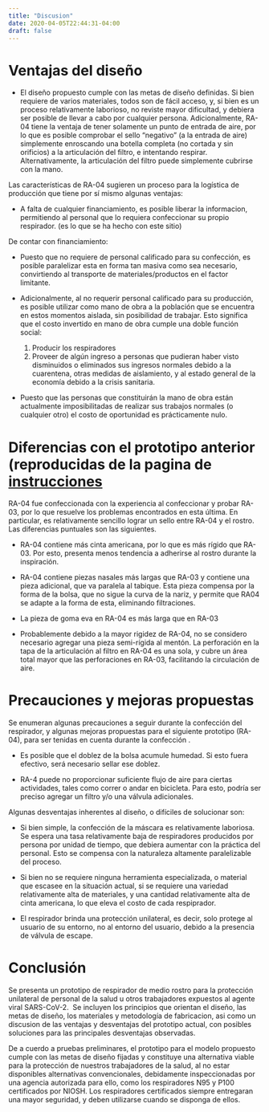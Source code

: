 ```yaml
---
title: "Discusion"
date: 2020-04-05T22:44:31-04:00
draft: false
---
```



# Ventajas del diseño


* El diseño propuesto cumple con las metas de diseño definidas. Si bien requiere de varios materiales, todos son de fácil acceso, y, si bien es un proceso relativamente laborioso, no reviste mayor dificultad, y debiera ser posible de llevar a cabo por cualquier persona. Adicionalmente, RA-04 tiene la ventaja de tener solamente un punto de entrada de aire, por lo que es posible comprobar el sello “negativo” (a la entrada de aire) simplemente enroscando una botella completa (no cortada y sin orificios) a la articulación del filtro, e intentando respirar. Alternativamente, la articulación del filtro puede simplemente cubrirse con la mano.


Las características de RA-04 sugieren un proceso para la logística de producción que tiene por sí mismo algunas ventajas:

* A falta de cualquier financiamiento, es posible liberar la informacion, permitiendo al personal que lo requiera confeccionar su propio respirador. (es lo que se ha hecho con este sitio)


De contar con financiamiento:

* Puesto que no requiere de personal calificado para su confección, es posible paralelizar esta en forma tan masiva como sea necesario, convirtiendo al transporte de materiales/productos en el factor limitante. 
* Adicionalmente, al no requerir personal calificado para su producción, es posible utilizar como mano de obra a la población que se encuentra en estos momentos aislada, sin posibilidad de trabajar. Esto significa que el costo invertido en mano de obra cumple una doble función social:

  1. Producir los respiradores
  1. Proveer de algún ingreso a personas que pudieran haber visto disminuidos o eliminados sus ingresos normales debido a la cuarentena, otras medidas de aislamiento, y al estado general de la economía debido a la crisis sanitaria.


* Puesto que las personas que constituirán la mano de obra están actualmente imposibilitadas de realizar sus trabajos normales (o cualquier otro) el costo de oportunidad es prácticamente nulo.


# Diferencias con el prototipo anterior (reproducidas de la pagina de [instrucciones](./resp)

RA-04 fue confeccionada con la experiencia al confeccionar y probar RA-03, por lo que resuelve los problemas encontrados en esta última. En particular, es relativamente sencillo lograr un sello entre RA-04 y el rostro. Las diferencias puntuales son las siguientes.

* RA-04 contiene más cinta americana, por lo que es más rígido que RA-03. Por esto, presenta menos tendencia a adherirse al rostro durante la inspiración.

* RA-04 contiene piezas nasales más largas que RA-03 y contiene una pieza adicional, que va paralela al tabique. Esta pieza compensa por la forma de la bolsa, que no sigue la curva de la nariz, y permite que RA04 se adapte a la forma de esta, eliminando filtraciones.

* La pieza de goma eva en RA-04 es más larga que en RA-03

* Probablemente debido a la mayor rigidez de RA-04, no se considero necesario agregar una pieza semi-rígida al mentón.
La perforación en la tapa de la articulación al filtro en RA-04 es una sola, y cubre un área total mayor que las perforaciones en RA-03, facilitando la circulación de aire.



# Precauciones y mejoras propuestas

Se enumeran algunas precauciones a seguir durante la confección  del respirador, y algunas mejoras propuestas para el siguiente prototipo (RA-04), para ser tenidas en cuenta durante la confección .


* Es posible que el doblez de la bolsa acumule humedad. Si esto fuera efectivo, será necesario sellar ese doblez.

*  RA-4 puede no proporcionar suficiente flujo de aire para ciertas actividades, tales como correr o andar en bicicleta. Para esto, podría ser preciso agregar un filtro y/o una válvula adicionales.



Algunas desventajas inherentes al diseño, o difíciles de solucionar son:


* Si bien simple, la confección de la máscara es relativamente laboriosa. Se espera una tasa relativamente baja de respiradores producidos por persona por unidad de tiempo, que debiera aumentar con la práctica del personal. Esto se compensa con la naturaleza altamente paralelizable del proceso.

* Si bien no se requiere ninguna herramienta especializada, o material que escasee en la situación actual, si se requiere una variedad relativamente alta de materiales, y una cantidad relativamente alta de cinta americana, lo que eleva el costo de cada respiprador. 

* El respirador brinda una protección unilateral, es decir, solo protege al usuario de su entorno, no al entorno del usuario, debido a la presencia de válvula de escape.

# Conclusión


Se presenta un prototipo de respirador de medio rostro para la protección unilateral de personal de la salud u otros trabajadores expuestos al agente viral SARS-CoV-2.  Se incluyen los principios que orientan el diseño, las metas de diseño, los materiales y metodología de fabricacion, asi como un discusion de las ventajas y desventajas del prototipo actual, con posibles soluciones para las principales desventajas observadas. 


De a cuerdo a pruebas preliminares, el prototipo para el modelo propuesto cumple con las metas de diseño fijadas y constituye una alternativa viable para la protección de nuestros trabajadores de la salud, al no estar disponibles alternativas convencionales, debidamente inspeccionadas por una agencia autorizada para ello, como los respiradores N95 y P100 certificados por NIOSH. Los respiradores certificados siempre entregaran una mayor seguridad, y deben utilizarse cuando se disponga de ellos.





